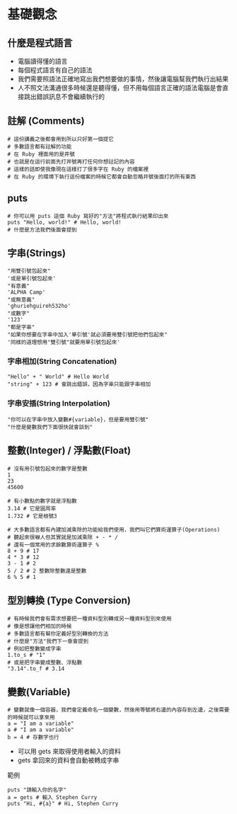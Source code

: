 # 基礎觀念

## 什麼是程式語言
* 電腦讀得懂的語言
* 每個程式語言有自己的語法
* 我們需要照語法正確地寫出我們想要做的事情，然後讓電腦幫我們執行出結果
* 人不照文法溝通很多時候還是聽得懂，但不用每個語言正確的語法電腦是會直接跳出錯誤訊息不會繼續執行的

## 註解 (Comments)
	# 這份講義之後都會用到所以只好第一個提它
	# 多數語言都有註解的功能
	# 在 Ruby 裡面用的是井號
	# 也就是在這行前面先打井號再打任何你想註記的內容
	# 這樣的話即使我像現在這樣打了很多字在 Ruby 的檔案裡
	# 在 Ruby 的環境下執行這份檔案的時候它都會自動忽略井號後面打的所有東西

## puts
	# 你可以用 puts 這個 Ruby 寫好的"方法"將程式執行結果印出來
	puts "Hello, world!" # Hello, world!
	# 什麼是方法我們後面會提到

## 字串(Strings)
	"用雙引號包起來"
	'或是單引號包起來'
	"有意義"
	'ALPHA Camp'
	"或無意義"
	'ghuriehguireh532ho'
	"或數字"
	'123'
	"都是字串"
	"如果你想要在字串中加入'單引號'就必須要用雙引號把他們包起來"
	'同樣的道理想用"雙引號"就要用單引號包起來'
### 字串相加(String Concatenation)
	"Hello" + " World" # Hello World
	"string" + 123 # 會跳出錯誤，因為字串只能跟字串相加
### 字串安插(String Interpolation)
	"你可以在字串中放入變數#{variable}，但是要用雙引號"
	"什麼是變數我們下面很快就會談到"
	
## 整數(Integer) / 浮點數(Float)
	# 沒有用引號包起來的數字是整數
	1
	23
	45600
	
	# 有小數點的數字就是浮點數
	3.14 # 它是圓周率
	1.732 # 它是根號3 
	
	# 大多數語言都有內建加減乘除的功能給我們使用，我們叫它們算術運算子(Operations)
	# 聽起來很嚇人但其實就是加減乘除 + - * /
	# 還有一個常用的求餘數算術運算子 %
	8 + 9 # 17
	4 * 3 # 12
	3 - 1 # 2
	5 / 2 # 2 整數除整數還是整數
	6 % 5 # 1

## 型別轉換 (Type Conversion)
	# 有時候我們會有需求想要把一種資料型別轉成另一種資料型別來使用
	# 像是想讓他們相加的時候
	# 多數語言都有幫你定義好型別轉換的方法
	# 什麼是"方法"我們下一章會提到
	# 例如把整數變成字串
	1.to_s # "1"
	# 或是把字串變成整數、浮點數
	"3.14".to_f # 3.14
	
## 變數(Variable)
	# 變數就像一個容器，我們會定義命名一個變數，然後用等號將右邊的內容存到左邊，之後需要的時候就可以拿來用
	a = "I am a variable" 
	a # "I am a variable"
	b = 4 # 存數字也行

* 可以用 gets 來取得使用者輸入的資料 	
* gets 拿回來的資料會自動被轉成字串

範例

	puts "請輸入你的名字"
	a = gets # 輸入 Stephen Curry
	puts "Hi, #{a}" # Hi, Stephen Curry

